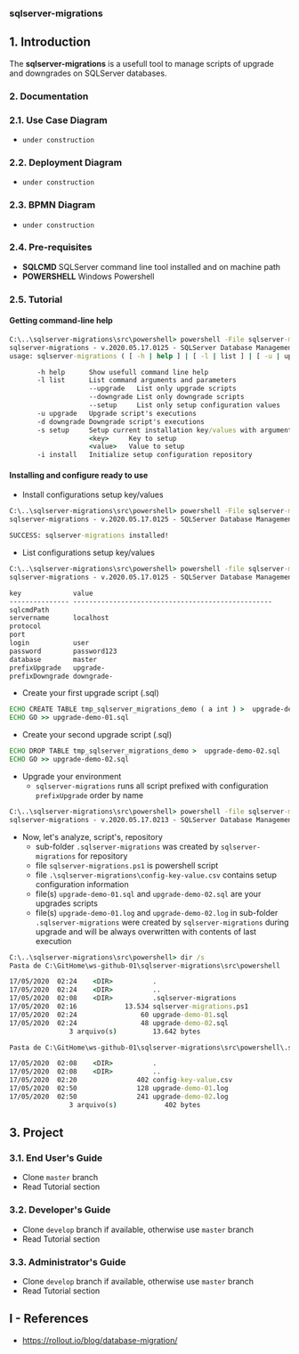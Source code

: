 ### sqlserver-migrations

## 1. Introduction

The **sqlserver-migrations** is a usefull tool to manage scripts of upgrade and downgrades on SQLServer databases.


### 2. Documentation

### 2.1. Use Case Diagram

* `under construction`

### 2.2. Deployment Diagram

* `under construction`

### 2.3. BPMN Diagram

* `under construction`

### 2.4. Pre-requisites

* **SQLCMD** SQLServer command line tool installed and on machine path
* **POWERSHELL** Windows Powershell

### 2.5. Tutorial

#### Getting command-line help

```bat
C:\..\sqlserver-migrations\src\powershell> powershell -File sqlserver-migrations.ps1 -h
sqlserver-migrations - v.2020.05.17.0125 - SQLServer Database Management Tool for upgrades and downgrades scripts
usage: sqlserver-migrations ( [ -h | help ] | [ -l | list ] | [ -u | upgrade ] | [ -d | downgrade ] | [ -s | setup ] | [ -i | install ] ) [ --cmd-args ] [ cmd-params ]

       -h help      Show usefull command line help
       -l list      List command arguments and parameters
                    --upgrade   List only upgrade scripts
                    --downgrade List only downgrade scripts
                    --setup     List only setup configuration values
       -u upgrade   Upgrade script's executions
       -d downgrade Downgrade script's executions
       -s setup     Setup current installation key/values with arguments and parameters
                    <key>     Key to setup
                    <value>   Value to setup
       -i install   Initialize setup configuration repository
```


#### Installing and configure ready to use

* Install configurations setup key/values

```bat
C:\..\sqlserver-migrations\src\powershell> powershell -File sqlserver-migrations.ps1 install
sqlserver-migrations - v.2020.05.17.0125 - SQLServer Database Management Tool for upgrades and downgrades scripts

SUCCESS: sqlserver-migrations installed!

```

* List configurations setup key/values

```bat
C:\..\sqlserver-migrations\src\powershell> powershell -file sqlserver-migrations.ps1 list --setup
sqlserver-migrations - v.2020.05.17.0125 - SQLServer Database Management Tool for upgrades and downgrades scripts

key             value
--------------- --------------------------------------------------
sqlcmdPath
servername      localhost
protocol        
port
login           user
password        password123
database        master
prefixUpgrade   upgrade-
prefixDowngrade downgrade-
```

* Create your first upgrade script (.sql)

```bat
ECHO CREATE TABLE tmp_sqlserver_migrations_demo ( a int ) >  upgrade-demo-01.sql
ECHO GO >> upgrade-demo-01.sql
```

* Create your second upgrade script (.sql)

```bat
ECHO DROP TABLE tmp_sqlserver_migrations_demo >  upgrade-demo-02.sql
ECHO GO >> upgrade-demo-02.sql
```

* Upgrade your environment
  * `sqlserver-migrations` runs all script prefixed with configuration `prefixUpgrade` order by name

```bat
C:\..\sqlserver-migrations\src\powershell> powershell -file sqlserver-migrations.ps1 upgrade
sqlserver-migrations - v.2020.05.17.0213 - SQLServer Database Management Tool for upgrades and downgrades scripts
```

* Now, let's analyze, script's, repository
  * sub-folder `.sqlserver-migrations` was created by `sqlserver-migrations` for repository
  * file   `sqlserver-migrations.ps1` is powershell script
  * file   `.\sqlserver-migrations\config-key-value.csv` contains setup configuration information
  * file(s) `upgrade-demo-01.sql` and `upgrade-demo-02.sql` are your upgrades scripts
  * file(s) `upgrade-demo-01.log` and `upgrade-demo-02.log` in sub-folder `.sqlserver-migrations` were created by `sqlserver-migrations` during upgrade and will be always overwritten with contents of last execution

```bat
C:\..\sqlserver-migrations\src\powershell> dir /s
Pasta de C:\GitHome\ws-github-01\sqlserver-migrations\src\powershell

17/05/2020  02:24    <DIR>          .
17/05/2020  02:24    <DIR>          ..
17/05/2020  02:08    <DIR>          .sqlserver-migrations
17/05/2020  02:16            13.534 sqlserver-migrations.ps1
17/05/2020  02:24                60 upgrade-demo-01.sql
17/05/2020  02:24                48 upgrade-demo-02.sql
               3 arquivo(s)         13.642 bytes

Pasta de C:\GitHome\ws-github-01\sqlserver-migrations\src\powershell\.sqlserver-migrations

17/05/2020  02:08    <DIR>          .
17/05/2020  02:08    <DIR>          ..
17/05/2020  02:20               402 config-key-value.csv
17/05/2020  02:50               128 upgrade-demo-01.log
17/05/2020  02:50               241 upgrade-demo-02.log
               3 arquivo(s)            402 bytes
```


## 3. Project

### 3.1. End User's Guide

* Clone `master` branch
* Read Tutorial section

### 3.2. Developer's Guide

* Clone `develop` branch if available, otherwise use `master` branch
* Read Tutorial section

### 3.3. Administrator's Guide

* Clone `develop` branch if available, otherwise use `master` branch
* Read Tutorial section



## I - References ##

* https://rollout.io/blog/database-migration/
